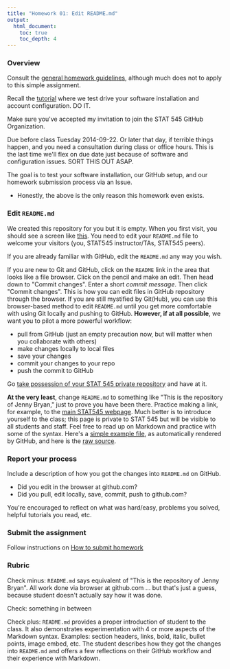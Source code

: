 ```yaml
---
title: "Homework 01: Edit README.md"
output:
  html_document:
    toc: true
    toc_depth: 4
---
```


### Overview

Consult the [general homework guidelines](hw00_homework-guidelines.html), although much does not to apply to this simple assignment.

Recall the [tutorial](git07_git-github-rstudio.html) where we test drive your software installation and account configuration. DO IT.

Make sure you've accepted my invitation to join the STAT 545 GitHub Organization.

Due before class Tuesday 2014-09-22. Or later that day, if terrible things happen, and you need a consultation during class or office hours. This is the last time we'll flex on due date just because of software and configuration issues. SORT THIS OUT ASAP.

The goal is to test your software installation, our GitHub setup, and our homework submission process via an Issue.

  * Honestly, the above is the only reason this homework even exists.

### Edit `README.md`

We created this repository for you but it is empty. When you first visit, you should see a screen like [this](img/screenshot-new-repo-with-readme.png). You need to edit your `README.md` file to welcome your visitors (you, STAT545 instructor/TAs, STAT545 peers).

If you are already familiar with GitHub, edit the `README.md` any way you wish.

If you are new to Git and GitHub, click on the `README` link in the area that looks like a file browser. Click on the pencil and make an edit. Then head down to "Commit changes". Enter a short *commit message*. Then click "Commit changes". This is how you can edit files in GitHub repository through the browser. If you are still mystified by Git(Hub), you can use this browser-based method to edit `README.md` until you get more comfortable with using Git locally and pushing to GitHub. __However, if at all possible__, we want you to pilot a more powerful workflow:

  - pull from GitHub (just an empty precaution now, but will matter when you collaborate with others)
  - make changes locally to local files
  - save your changes
  - commit your changes to your repo
  - push the commit to GitHub

Go [take possession of your STAT 545 private repository](git08_claim-stat545-repo.html) and have at it.

__At the very least__, change `README.md` to something like "This is the repository of Jenny Bryan," just to prove you have been there. Practice making a link, for example, to the [main STAT545 webpage](http://stat545-ubc.github.io). Much better is to introduce yourself to the class; this page is private to STAT 545 but will be visible to all students and staff. Feel free to read up on Markdown and practice with some of the syntax. Here's a [simple example file](https://github.com/jennybc/2013-11_sfu/blob/master/simple-markdown.md), as automatically rendered by GitHub, and here is the [raw source](https://raw.githubusercontent.com/jennybc/2013-11_sfu/master/simple-markdown.md).

### Report your process

Include a description of how you got the changes into `README.md` on GitHub.

  * Did you edit in the browser at github.com?
  * Did you pull, edit locally, save, commit, push to github.com?

You're encouraged to reflect on what was hard/easy, problems you solved, helpful tutorials you read, etc.

### Submit the assignment

Follow instructions on [How to submit homework](hw00_homework-guidelines.html#how-to-submit-homework)

### Rubric

Check minus: `README.md` says equivalent of "This is the repository of Jenny Bryan". All work done via browser at github.com ... but that's just a guess, because student doesn't actually say how it was done.

Check: something in between

Check plus: `README.md` provides a proper introduction of student to the class. It also demonstrates experimentation with 4 or more aspects of the Markdown syntax. Examples: section headers, links, bold, italic, bullet points, image embed, etc. The student describes how they got the changes into `README.md` and offers a few reflections on their GitHub workflow and their experience with Markdown.
